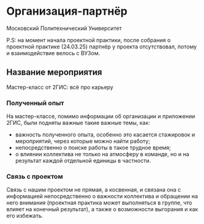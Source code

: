 # Организация-партнёр #
Московский Политехнический Университет

P.S: на момент начала проектной практики, после собрания о проектной практике (24.03.25) партнёр у проекта отсутствовал, потому и взаимодействие велось с ВУЗом.

## Название мероприятия ##
Мастер-класс от 2ГИС: всё про карьеру

### Полученный опыт ###
На мастер-классе, помимо информации об организации и приложении 2ГИС, были подняты важные такие важные темы, как:

* важность полученного опыта, особенно это касается стажировок и мероприятий, через которые можно найти работу;
* непосредственно о поиске работы в такое трудное время;
* о влиянии коллектива не только на атмосферу в команде, но и на результат каждой отдельной единицы в частности.

### Связь с проектом ###
Связь с нашим проектом не прямая, а косвенная, и связана она с информацией непосредственно о важности коллектива и обращении на него внимания (проектная практика может выполняться в группе, что влияет на конечный результат), а также о возможности выгорания и как его избежать.
